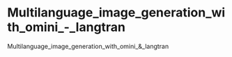 # Multilanguage_image_generation_with_omini_-_langtran
Multilanguage_image_generation_with_omini_&amp;_langtran
